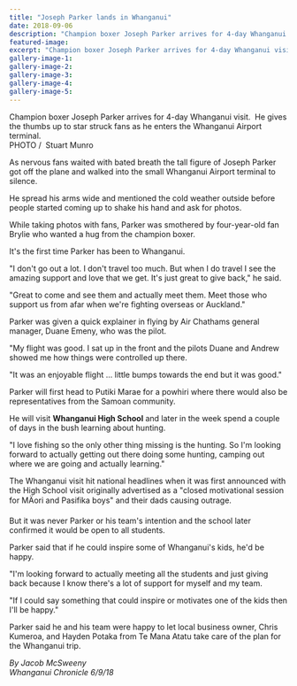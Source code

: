 ```yaml
---
title: "Joseph Parker lands in Whanganui"
date: 2018-09-06
description: "Champion boxer Joseph Parker arrives for 4-day Whanganui visit..."
featured-image: 
excerpt: "Champion boxer Joseph Parker arrives for 4-day Whanganui visit."
gallery-image-1: 
gallery-image-2: 
gallery-image-3: 
gallery-image-4: 
gallery-image-5: 
---
```


<p><span>Champion boxer Joseph Parker arrives for 4-day Whanganui visit.&nbsp; He<span>&nbsp;gives the thumbs up to star struck fans as he enters the Whanganui Airport terminal.</span><br />PHOTO /&nbsp; Stuart Munro</span></p>
<p class="element element-paragraph">As nervous fans waited with bated breath the tall figure of Joseph Parker got off the plane and walked into the small Whanganui Airport terminal to silence.</p>
<p class="element element-paragraph">He spread his arms wide and mentioned the cold weather outside before people started coming up to shake his hand and ask for photos.</p>
<p class="element element-paragraph">While taking photos with fans, Parker was smothered by four-year-old fan Brylie who wanted a hug from the champion boxer.</p>
<p class="element element-paragraph">It's the first time Parker has been to Whanganui.</p>
<p class="element element-paragraph">"I don't go out a lot. I don't travel too much. But when I do travel I see the amazing support and love that we get. It's just great to give back," he said.</p>
<p class="element element-paragraph">"Great to come and see them and actually meet them. Meet those who support us from afar when we're fighting overseas or Auckland."</p>
<p class="element element-paragraph">Parker was given a quick explainer in flying by Air Chathams general manager, Duane Emeny, who was the pilot.</p>
<p class="element element-paragraph">"My flight was good. I sat up in the front and the pilots Duane and Andrew showed me how things were controlled up there.</p>
<p class="element element-paragraph">"It was an enjoyable flight ... little bumps towards the end but it was good."</p>
<p class="element element-paragraph"><span>Parker will first head to Putiki Marae for a powhiri where there would also be representatives from the Samoan community.</span></p>
<p class="element element-paragraph">He will visit <strong>Whanganui High School</strong> and later in the week spend a couple of days in the bush learning about hunting.</p>
<p class="element element-paragraph">"I love fishing so the only other thing missing is the hunting. So I'm looking forward to actually getting out there doing some hunting, camping out where we are going and actually learning."</p>
<p class="element element-paragraph">The Whanganui visit hit national headlines when it was first announced with the High School visit originally advertised as a "closed motivational session for MÄori and Pasifika boys" and their dads causing outrage.</p>
<p class="element element-paragraph">But it was never Parker or his team's intention and the school later confirmed it would be open to all students.</p>
<p class="element element-paragraph">Parker said that if he could inspire some of Whanganui's kids, he'd be happy.</p>
<p class="element element-paragraph">"I'm looking forward to actually meeting all the students and just giving back because I know there's a lot of support for myself and my team.</p>
<p class="element element-paragraph">"If I could say something that could inspire or motivates one of the kids then I'll be happy."</p>
<p class="element element-paragraph">Parker said he and his team were happy to let local business owner, Chris Kumeroa, and Hayden Potaka from Te Mana Atatu take care of the plan for the Whanganui trip.</p>
<p class="element element-paragraph"><em>By Jacob McSweeny</em><br /><em>Whanganui Chronicle 6/9/18</em></p>

